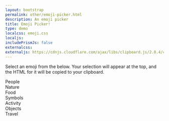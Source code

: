 ```yaml
---
layout: bootstrap
permalink: other/emoji-picker.html
description: An emoji picker
title: Emoji Picker!
type: demo
localcss: emoji.css
localjs:
includePrismJs: false
externalcss: 
externaljs: https://cdnjs.cloudflare.com/ajax/libs/clipboard.js/2.0.4/clipboard.min.js
---
```


<div class="container">
	<div class="row no-gutters mb-3">
		<div class="col-md-4">
			<div class="card h-100">
				<div class="card-body">
					<span id="selected"></span>
				</div>
			</div>			
		</div>
		<div class="col">
			<div class="card">
				<div class="card-body">
					<p>Select an emoji from the below. Your selection will appear at the top, and the HTML for it will be copied to your clipboard.</p>
				</div>
			</div>
		</div>
	</div>
</div>

<div class="container ep">
	<div class="card-columns">
		<div class="card">
			<div class="card-header">People</div>
			<div class="card-body people show-image">
				<em><span class="emoji people emoji-grinning" title="grinning"></span></em>
				<em><span class="emoji people emoji-grin" title="grin"></span></em>
				<em><span class="emoji people emoji-grimacing" title="grimacing"></span></em>
				<em><span class="emoji people emoji-joy" title="joy"></span></em>
				<em><span class="emoji people emoji-smiley" title="smiley"></span></em>
				<em><span class="emoji people emoji-smile" title="smile"></span></em>
				<em><span class="emoji people emoji-sweat_smile" title="sweat_smile"></span></em>
				<em><span class="emoji people emoji-laughing" title="laughing"></span></em>
				<em><span class="emoji people emoji-innocent" title="innocent"></span></em>
				<em><span class="emoji people emoji-wink" title="wink"></span></em>
				<em><span class="emoji people emoji-blush" title="blush"></span></em>
				<em><span class="emoji people emoji-slightly_smiling_face" title="slightly_smiling_face"></span></em>
				<em><span class="emoji people emoji-upside_down_face" title="upside_down_face"></span></em>
				<em><span class="emoji people emoji-yum" title="yum"></span></em>
				<em><span class="emoji people emoji-relieved" title="relieved"></span></em>
				<em><span class="emoji people emoji-heart_eyes" title="heart_eyes"></span></em>
				<em><span class="emoji people emoji-kissing_heart" title="kissing_heart"></span></em>
				<em><span class="emoji people emoji-kissing" title="kissing"></span></em>
				<em><span class="emoji people emoji-kissing_smiling_eyes" title="kissing_smiling_eyes"></span></em>
				<em><span class="emoji people emoji-kissing_closed_eyes" title="kissing_closed_eyes"></span></em>
				<em><span class="emoji people emoji-stuck_out_tongue_winking_eye" title="stuck_out_tongue_winking_eye"></span></em>
				<em><span class="emoji people emoji-stuck_out_tongue_closed_eyes" title="stuck_out_tongue_closed_eyes"></span></em>
				<em><span class="emoji people emoji-stuck_out_tongue" title="stuck_out_tongue"></span></em>
				<em><span class="emoji people emoji-money_mouth_face" title="money_mouth_face"></span></em>
				<em><span class="emoji people emoji-nerd_face" title="nerd_face"></span></em>
				<em><span class="emoji people emoji-sunglasses" title="sunglasses"></span></em>
				<em><span class="emoji people emoji-hugging_face" title="hugging_face"></span></em>
				<em><span class="emoji people emoji-smirk" title="smirk"></span></em>
				<em><span class="emoji people emoji-no_mouth" title="no_mouth"></span></em>
				<em><span class="emoji people emoji-neutral_face" title="neutral_face"></span></em>
				<em><span class="emoji people emoji-expressionless" title="expressionless"></span></em>
				<em><span class="emoji people emoji-unamused" title="unamused"></span></em>
				<em><span class="emoji people emoji-face_with_rolling_eyes" title="face_with_rolling_eyes"></span></em>
				<em><span class="emoji people emoji-thinking_face" title="thinking_face"></span></em>
				<em><span class="emoji people emoji-flushed" title="flushed"></span></em>
				<em><span class="emoji people emoji-disappointed" title="disappointed"></span></em>
				<em><span class="emoji people emoji-worried" title="worried"></span></em>
				<em><span class="emoji people emoji-angry" title="angry"></span></em>
				<em><span class="emoji people emoji-rage" title="rage"></span></em>
				<em><span class="emoji people emoji-pensive" title="pensive"></span></em>
				<em><span class="emoji people emoji-confused" title="confused"></span></em>
				<em><span class="emoji people emoji-slightly_frowning_face" title="slightly_frowning_face"></span></em>
				<em><span class="emoji people emoji-white_frowning_face" title="white_frowning_face"></span></em>
				<em><span class="emoji people emoji-persevere" title="persevere"></span></em>
				<em><span class="emoji people emoji-confounded" title="confounded"></span></em>
				<em><span class="emoji people emoji-tired_face" title="tired_face"></span></em>
				<em><span class="emoji people emoji-weary" title="weary"></span></em>
				<em><span class="emoji people emoji-triumph" title="triumph"></span></em>
				<em><span class="emoji people emoji-open_mouth" title="open_mouth"></span></em>
				<em><span class="emoji people emoji-scream" title="scream"></span></em>
				<em><span class="emoji people emoji-fearful" title="fearful"></span></em>
				<em><span class="emoji people emoji-cold_sweat" title="cold_sweat"></span></em>
				<em><span class="emoji people emoji-hushed" title="hushed"></span></em>
				<em><span class="emoji people emoji-frowning" title="frowning"></span></em>
				<em><span class="emoji people emoji-anguished" title="anguished"></span></em>
				<em><span class="emoji people emoji-cry" title="cry"></span></em>
				<em><span class="emoji people emoji-disappointed_relieved" title="disappointed_relieved"></span></em>
				<em><span class="emoji people emoji-sleepy" title="sleepy"></span></em>
				<em><span class="emoji people emoji-sweat" title="sweat"></span></em>
				<em><span class="emoji people emoji-sob" title="sob"></span></em>
				<em><span class="emoji people emoji-dizzy_face" title="dizzy_face"></span></em>
				<em><span class="emoji people emoji-astonished" title="astonished"></span></em>
				<em><span class="emoji people emoji-zipper_mouth_face" title="zipper_mouth_face"></span></em>
				<em><span class="emoji people emoji-mask" title="mask"></span></em>
				<em><span class="emoji people emoji-face_with_thermometer" title="face_with_thermometer"></span></em>
				<em><span class="emoji people emoji-face_with_head_bandage" title="face_with_head_bandage"></span></em>
				<em><span class="emoji people emoji-sleeping" title="sleeping"></span></em>
				<em><span class="emoji people emoji-zzz" title="zzz"></span></em>
				<em><span class="emoji people emoji-hankey" title="hankey"></span></em>
				<em><span class="emoji people emoji-smiling_imp" title="smiling_imp"></span></em>
				<em><span class="emoji people emoji-imp" title="imp"></span></em>
				<em><span class="emoji people emoji-japanese_ogre" title="japanese_ogre"></span></em>
				<em><span class="emoji people emoji-japanese_goblin" title="japanese_goblin"></span></em>
				<em><span class="emoji people emoji-skull" title="skull"></span></em>
				<em><span class="emoji people emoji-ghost" title="ghost"></span></em>
				<em><span class="emoji people emoji-alien" title="alien"></span></em>
				<em><span class="emoji people emoji-robot_face" title="robot_face"></span></em>
				<em><span class="emoji people emoji-smiley_cat" title="smiley_cat"></span></em>
				<em><span class="emoji people emoji-smile_cat" title="smile_cat"></span></em>
				<em><span class="emoji people emoji-joy_cat" title="joy_cat"></span></em>
				<em><span class="emoji people emoji-heart_eyes_cat" title="heart_eyes_cat"></span></em>
				<em><span class="emoji people emoji-smirk_cat" title="smirk_cat"></span></em>
				<em><span class="emoji people emoji-kissing_cat" title="kissing_cat"></span></em>
				<em><span class="emoji people emoji-scream_cat" title="scream_cat"></span></em>
				<em><span class="emoji people emoji-crying_cat_face" title="crying_cat_face"></span></em>
				<em><span class="emoji people emoji-pouting_cat" title="pouting_cat"></span></em>
				<em><span class="emoji people emoji-raised_hands" title="raised_hands"></span></em>
				<em><span class="emoji people emoji-clap" title="clap"></span></em>
				<em><span class="emoji people emoji-wave" title="wave"></span></em>
				<em><span class="emoji people emoji-plus1" title="plus1"></span></em>
				<em><span class="emoji people emoji--1" title="-1"></span></em>
				<em><span class="emoji people emoji-facepunch" title="facepunch"></span></em>
				<em><span class="emoji people emoji-fist" title="fist"></span></em>
				<em><span class="emoji people emoji-v" title="v"></span></em>
				<em><span class="emoji people emoji-ok_hand" title="ok_hand"></span></em>
				<em><span class="emoji people emoji-hand" title="hand"></span></em>
				<em><span class="emoji people emoji-open_hands" title="open_hands"></span></em>
				<em><span class="emoji people emoji-muscle" title="muscle"></span></em>
				<em><span class="emoji people emoji-pray" title="pray"></span></em>
				<em><span class="emoji people emoji-point_up" title="point_up"></span></em>
				<em><span class="emoji people emoji-point_up_2" title="point_up_2"></span></em>
				<em><span class="emoji people emoji-point_down" title="point_down"></span></em>
				<em><span class="emoji people emoji-point_left" title="point_left"></span></em>
				<em><span class="emoji people emoji-point_right" title="point_right"></span></em>
				<em><span class="emoji people emoji-middle_finger" title="middle_finger"></span></em>
				<em><span class="emoji people emoji-raised_hand_with_fingers_splayed" title="raised_hand_with_fingers_splayed"></span></em>
				<em><span class="emoji people emoji-the_horns" title="the_horns"></span></em>
				<em><span class="emoji people emoji-spock-hand" title="spock-hand"></span></em>
				<em><span class="emoji people emoji-writing_hand" title="writing_hand"></span></em>
				<em><span class="emoji people emoji-nail_care" title="nail_care"></span></em>
				<em><span class="emoji people emoji-lips" title="lips"></span></em>
				<em><span class="emoji people emoji-tongue" title="tongue"></span></em>
				<em><span class="emoji people emoji-ear" title="ear"></span></em>
				<em><span class="emoji people emoji-nose" title="nose"></span></em>
				<em><span class="emoji people emoji-eye" title="eye"></span></em>
				<em><span class="emoji people emoji-eyes" title="eyes"></span></em>
				<em><span class="emoji people emoji-bust_in_silhouette" title="bust_in_silhouette"></span></em>
				<em><span class="emoji people emoji-busts_in_silhouette" title="busts_in_silhouette"></span></em>
				<em><span class="emoji people emoji-speaking_head_in_silhouette" title="speaking_head_in_silhouette"></span></em>
				<em><span class="emoji people emoji-baby" title="baby"></span></em>
				<em><span class="emoji people emoji-boy" title="boy"></span></em>
				<em><span class="emoji people emoji-girl" title="girl"></span></em>
				<em><span class="emoji people emoji-man" title="man"></span></em>
				<em><span class="emoji people emoji-woman" title="woman"></span></em>
				<em><span class="emoji people emoji-person_with_blond_hair" title="person_with_blond_hair"></span></em>
				<em><span class="emoji people emoji-older_man" title="older_man"></span></em>
				<em><span class="emoji people emoji-older_woman" title="older_woman"></span></em>
				<em><span class="emoji people emoji-man_with_gua_pi_mao" title="man_with_gua_pi_mao"></span></em>
				<em><span class="emoji people emoji-man_with_turban" title="man_with_turban"></span></em>
				<em><span class="emoji people emoji-cop" title="cop"></span></em>
				<em><span class="emoji people emoji-construction_worker" title="construction_worker"></span></em>
				<em><span class="emoji people emoji-guardsman" title="guardsman"></span></em>
				<em><span class="emoji people emoji-sleuth_or_spy" title="sleuth_or_spy"></span></em>
				<em><span class="emoji people emoji-santa" title="santa"></span></em>
				<em><span class="emoji people emoji-angel" title="angel"></span></em>
				<em><span class="emoji people emoji-princess" title="princess"></span></em>
				<em><span class="emoji people emoji-bride_with_veil" title="bride_with_veil"></span></em>
				<em><span class="emoji people emoji-walking" title="walking"></span></em>
				<em><span class="emoji people emoji-runner" title="runner"></span></em>
				<em><span class="emoji people emoji-dancer" title="dancer"></span></em>
				<em><span class="emoji people emoji-dancers" title="dancers"></span></em>
				<em><span class="emoji people emoji-couple" title="couple"></span></em>
				<em><span class="emoji people emoji-two_men_holding_hands" title="two_men_holding_hands"></span></em>
				<em><span class="emoji people emoji-two_women_holding_hands" title="two_women_holding_hands"></span></em>
				<em><span class="emoji people emoji-bow" title="bow"></span></em>
				<em><span class="emoji people emoji-information_desk_person" title="information_desk_person"></span></em>
				<em><span class="emoji people emoji-no_good" title="no_good"></span></em>
				<em><span class="emoji people emoji-ok_woman" title="ok_woman"></span></em>
				<em><span class="emoji people emoji-raising_hand" title="raising_hand"></span></em>
				<em><span class="emoji people emoji-person_with_pouting_face" title="person_with_pouting_face"></span></em>
				<em><span class="emoji people emoji-person_frowning" title="person_frowning"></span></em>
				<em><span class="emoji people emoji-haircut" title="haircut"></span></em>
				<em><span class="emoji people emoji-massage" title="massage"></span></em>
				<em><span class="emoji people emoji-couple_with_heart" title="couple_with_heart"></span></em>
				<em><span class="emoji people emoji-couplekiss" title="couplekiss"></span></em>
				<em><span class="emoji people emoji-family" title="family"></span></em>
				<em><span class="emoji people emoji-womans_clothes" title="womans_clothes"></span></em>
				<em><span class="emoji people emoji-shirt" title="shirt"></span></em>
				<em><span class="emoji people emoji-jeans" title="jeans"></span></em>
				<em><span class="emoji people emoji-necktie" title="necktie"></span></em>
				<em><span class="emoji people emoji-dress" title="dress"></span></em>
				<em><span class="emoji people emoji-bikini" title="bikini"></span></em>
				<em><span class="emoji people emoji-kimono" title="kimono"></span></em>
				<em><span class="emoji people emoji-lipstick" title="lipstick"></span></em>
				<em><span class="emoji people emoji-kiss" title="kiss"></span></em>
				<em><span class="emoji people emoji-footprints" title="footprints"></span></em>
				<em><span class="emoji people emoji-high_heel" title="high_heel"></span></em>
				<em><span class="emoji people emoji-sandal" title="sandal"></span></em>
				<em><span class="emoji people emoji-boot" title="boot"></span></em>
				<em><span class="emoji people emoji-mans_shoe" title="mans_shoe"></span></em>
				<em><span class="emoji people emoji-athletic_shoe" title="athletic_shoe"></span></em>
				<em><span class="emoji people emoji-womans_hat" title="womans_hat"></span></em>
				<em><span class="emoji people emoji-tophat" title="tophat"></span></em>
				<em><span class="emoji people emoji-helmet_with_white_cross" title="helmet_with_white_cross"></span></em>
				<em><span class="emoji people emoji-mortar_board" title="mortar_board"></span></em>
				<em><span class="emoji people emoji-crown" title="crown"></span></em>
				<em><span class="emoji people emoji-school_satchel" title="school_satchel"></span></em>
				<em><span class="emoji people emoji-pouch" title="pouch"></span></em>
				<em><span class="emoji people emoji-purse" title="purse"></span></em>
				<em><span class="emoji people emoji-handbag" title="handbag"></span></em>
				<em><span class="emoji people emoji-briefcase" title="briefcase"></span></em>
				<em><span class="emoji people emoji-eyeglasses" title="eyeglasses"></span></em>
				<em><span class="emoji people emoji-dark_sunglasses" title="dark_sunglasses"></span></em>
				<em><span class="emoji people emoji-ring" title="ring"></span></em>
				<em><span class="emoji people emoji-closed_umbrella" title="closed_umbrella"></span></em>
			</div>
		</div>
		<div class="card">
			<div class="card-header">Nature</div>
			<div class="card-body nature show-image">
				<em><span class="emoji nature emoji-see_no_evil" title="see_no_evil"></span></em>
				<em><span class="emoji nature emoji-hear_no_evil" title="hear_no_evil"></span></em>
				<em><span class="emoji nature emoji-speak_no_evil" title="speak_no_evil"></span></em>
				<em><span class="emoji nature emoji-christmas_tree" title="christmas_tree"></span></em>
				<em><span class="emoji nature emoji-evergreen_tree" title="evergreen_tree"></span></em>
				<em><span class="emoji nature emoji-deciduous_tree" title="deciduous_tree"></span></em>
				<em><span class="emoji nature emoji-palm_tree" title="palm_tree"></span></em>
				<em><span class="emoji nature emoji-seedling" title="seedling"></span></em>
				<em><span class="emoji nature emoji-herb" title="herb"></span></em>
				<em><span class="emoji nature emoji-shamrock" title="shamrock"></span></em>
				<em><span class="emoji nature emoji-four_leaf_clover" title="four_leaf_clover"></span></em>
				<em><span class="emoji nature emoji-bamboo" title="bamboo"></span></em>
				<em><span class="emoji nature emoji-tanabata_tree" title="tanabata_tree"></span></em>
				<em><span class="emoji nature emoji-leaves" title="leaves"></span></em>
				<em><span class="emoji nature emoji-fallen_leaf" title="fallen_leaf"></span></em>
				<em><span class="emoji nature emoji-maple_leaf" title="maple_leaf"></span></em>
				<em><span class="emoji nature emoji-ear_of_rice" title="ear_of_rice"></span></em>
				<em><span class="emoji nature emoji-hibiscus" title="hibiscus"></span></em>
				<em><span class="emoji nature emoji-sunflower" title="sunflower"></span></em>
				<em><span class="emoji nature emoji-rose" title="rose"></span></em>
				<em><span class="emoji nature emoji-tulip" title="tulip"></span></em>
				<em><span class="emoji nature emoji-blossom" title="blossom"></span></em>
				<em><span class="emoji nature emoji-cherry_blossom" title="cherry_blossom"></span></em>
				<em><span class="emoji nature emoji-bouquet" title="bouquet"></span></em>
				<em><span class="emoji nature emoji-mushroom" title="mushroom"></span></em>
				<em><span class="emoji nature emoji-chestnut" title="chestnut"></span></em>
				<em><span class="emoji nature emoji-jack_o_lantern" title="jack_o_lantern"></span></em>
				<em><span class="emoji nature emoji-shell" title="shell"></span></em>
				<em><span class="emoji nature emoji-spider_web" title="spider_web"></span></em>
				<em><span class="emoji nature emoji-earth_americas" title="earth_americas"></span></em>
				<em><span class="emoji nature emoji-earth_africa" title="earth_africa"></span></em>
				<em><span class="emoji nature emoji-earth_asia" title="earth_asia"></span></em>
				<em><span class="emoji nature emoji-full_moon" title="full_moon"></span></em>
				<em><span class="emoji nature emoji-waning_gibbous_moon" title="waning_gibbous_moon"></span></em>
				<em><span class="emoji nature emoji-last_quarter_moon" title="last_quarter_moon"></span></em>
				<em><span class="emoji nature emoji-waning_crescent_moon" title="waning_crescent_moon"></span></em>
				<em><span class="emoji nature emoji-new_moon" title="new_moon"></span></em>
				<em><span class="emoji nature emoji-waxing_crescent_moon" title="waxing_crescent_moon"></span></em>
				<em><span class="emoji nature emoji-first_quarter_moon" title="first_quarter_moon"></span></em>
				<em><span class="emoji nature emoji-moon" title="moon"></span></em>
				<em><span class="emoji nature emoji-new_moon_with_face" title="new_moon_with_face"></span></em>
				<em><span class="emoji nature emoji-first_quarter_moon_with_face" title="first_quarter_moon_with_face"></span></em>
				<em><span class="emoji nature emoji-last_quarter_moon_with_face" title="last_quarter_moon_with_face"></span></em>
				<em><span class="emoji nature emoji-full_moon_with_face" title="full_moon_with_face"></span></em>
				<em><span class="emoji nature emoji-crescent_moon" title="crescent_moon"></span></em>
				<em><span class="emoji nature emoji-sun_with_face" title="sun_with_face"></span></em>
				<em><span class="emoji nature emoji-star" title="star"></span></em>
				<em><span class="emoji nature emoji-star2" title="star2"></span></em>
				<em><span class="emoji nature emoji-dizzy" title="dizzy"></span></em>
				<em><span class="emoji nature emoji-sparkles" title="sparkles"></span></em>
				<em><span class="emoji nature emoji-comet" title="comet"></span></em>
				<em><span class="emoji nature emoji-sunny" title="sunny"></span></em>
				<em><span class="emoji nature emoji-mostly_sunny" title="mostly_sunny"></span></em>
				<em><span class="emoji nature emoji-partly_sunny" title="partly_sunny"></span></em>
				<em><span class="emoji nature emoji-barely_sunny" title="barely_sunny"></span></em>
				<em><span class="emoji nature emoji-partly_sunny_rain" title="partly_sunny_rain"></span></em>
				<em><span class="emoji nature emoji-cloud" title="cloud"></span></em>
				<em><span class="emoji nature emoji-rain_cloud" title="rain_cloud"></span></em>
				<em><span class="emoji nature emoji-thunder_cloud_and_rain" title="thunder_cloud_and_rain"></span></em>
				<em><span class="emoji nature emoji-lightning" title="lightning"></span></em>
				<em><span class="emoji nature emoji-zap" title="zap"></span></em>
				<em><span class="emoji nature emoji-fire" title="fire"></span></em>
				<em><span class="emoji nature emoji-boom" title="boom"></span></em>
				<em><span class="emoji nature emoji-snowflake" title="snowflake"></span></em>
				<em><span class="emoji nature emoji-snow_cloud" title="snow_cloud"></span></em>
				<em><span class="emoji nature emoji-snowman" title="snowman"></span></em>
				<em><span class="emoji nature emoji-wind_blowing_face" title="wind_blowing_face"></span></em>
				<em><span class="emoji nature emoji-dash" title="dash"></span></em>
				<em><span class="emoji nature emoji-tornado" title="tornado"></span></em>
				<em><span class="emoji nature emoji-fog" title="fog"></span></em>
				<em><span class="emoji nature emoji-umbrella" title="umbrella"></span></em>
				<em><span class="emoji nature emoji-droplet" title="droplet"></span></em>
				<em><span class="emoji nature emoji-sweat_drops" title="sweat_drops"></span></em>
				<em><span class="emoji nature emoji-ocean" title="ocean"></span></em>
			</div>
		</div>
		<div class="card">
			<div class="card-header">Food</div>
			<div class="card-body food show-image">
				<em><span class="emoji food emoji-green_apple" title="green_apple"></span></em>
				<em><span class="emoji food emoji-apple" title="apple"></span></em>
				<em><span class="emoji food emoji-pear" title="pear"></span></em>
				<em><span class="emoji food emoji-tangerine" title="tangerine"></span></em>
				<em><span class="emoji food emoji-lemon" title="lemon"></span></em>
				<em><span class="emoji food emoji-banana" title="banana"></span></em>
				<em><span class="emoji food emoji-watermelon" title="watermelon"></span></em>
				<em><span class="emoji food emoji-grapes" title="grapes"></span></em>
				<em><span class="emoji food emoji-strawberry" title="strawberry"></span></em>
				<em><span class="emoji food emoji-melon" title="melon"></span></em>
				<em><span class="emoji food emoji-cherries" title="cherries"></span></em>
				<em><span class="emoji food emoji-peach" title="peach"></span></em>
				<em><span class="emoji food emoji-pineapple" title="pineapple"></span></em>
				<em><span class="emoji food emoji-tomato" title="tomato"></span></em>
				<em><span class="emoji food emoji-eggplant" title="eggplant"></span></em>
				<em><span class="emoji food emoji-hot_pepper" title="hot_pepper"></span></em>
				<em><span class="emoji food emoji-sweet_potato" title="sweet_potato"></span></em>
				<em><span class="emoji food emoji-honey_pot" title="honey_pot"></span></em>
				<em><span class="emoji food emoji-bread" title="bread"></span></em>
				<em><span class="emoji food emoji-cheese_wedge" title="cheese_wedge"></span></em>
				<em><span class="emoji food emoji-poultry_leg" title="poultry_leg"></span></em>
				<em><span class="emoji food emoji-meat_on_bone" title="meat_on_bone"></span></em>
				<em><span class="emoji food emoji-fried_shrimp" title="fried_shrimp"></span></em>
				<em><span class="emoji food emoji-egg" title="egg"></span></em>
				<em><span class="emoji food emoji-hamburger" title="hamburger"></span></em>
				<em><span class="emoji food emoji-fries" title="fries"></span></em>
				<em><span class="emoji food emoji-hotdog" title="hotdog"></span></em>
				<em><span class="emoji food emoji-pizza" title="pizza"></span></em>
				<em><span class="emoji food emoji-spaghetti" title="spaghetti"></span></em>
				<em><span class="emoji food emoji-taco" title="taco"></span></em>
				<em><span class="emoji food emoji-burrito" title="burrito"></span></em>
				<em><span class="emoji food emoji-ramen" title="ramen"></span></em>
				<em><span class="emoji food emoji-stew" title="stew"></span></em>
				<em><span class="emoji food emoji-fish_cake" title="fish_cake"></span></em>
				<em><span class="emoji food emoji-sushi" title="sushi"></span></em>
				<em><span class="emoji food emoji-bento" title="bento"></span></em>
				<em><span class="emoji food emoji-curry" title="curry"></span></em>
				<em><span class="emoji food emoji-rice_ball" title="rice_ball"></span></em>
				<em><span class="emoji food emoji-rice" title="rice"></span></em>
				<em><span class="emoji food emoji-rice_cracker" title="rice_cracker"></span></em>
				<em><span class="emoji food emoji-oden" title="oden"></span></em>
				<em><span class="emoji food emoji-dango" title="dango"></span></em>
				<em><span class="emoji food emoji-shaved_ice" title="shaved_ice"></span></em>
				<em><span class="emoji food emoji-ice_cream" title="ice_cream"></span></em>
				<em><span class="emoji food emoji-icecream" title="icecream"></span></em>
				<em><span class="emoji food emoji-cake" title="cake"></span></em>
				<em><span class="emoji food emoji-birthday" title="birthday"></span></em>
				<em><span class="emoji food emoji-custard" title="custard"></span></em>
				<em><span class="emoji food emoji-candy" title="candy"></span></em>
				<em><span class="emoji food emoji-lollipop" title="lollipop"></span></em>
				<em><span class="emoji food emoji-chocolate_bar" title="chocolate_bar"></span></em>
				<em><span class="emoji food emoji-popcorn" title="popcorn"></span></em>
				<em><span class="emoji food emoji-cookie" title="cookie"></span></em>
				<em><span class="emoji food emoji-doughnut" title="doughnut"></span></em>
				<em><span class="emoji food emoji-beer" title="beer"></span></em>
				<em><span class="emoji food emoji-beers" title="beers"></span></em>
				<em><span class="emoji food emoji-wine_glass" title="wine_glass"></span></em>
				<em><span class="emoji food emoji-cocktail" title="cocktail"></span></em>
				<em><span class="emoji food emoji-tropical_drink" title="tropical_drink"></span></em>
				<em><span class="emoji food emoji-champagne" title="champagne"></span></em>
				<em><span class="emoji food emoji-sake" title="sake"></span></em>
				<em><span class="emoji food emoji-tea" title="tea"></span></em>
				<em><span class="emoji food emoji-coffee" title="coffee"></span></em>
				<em><span class="emoji food emoji-baby_bottle" title="baby_bottle"></span></em>
				<em><span class="emoji food emoji-fork_and_knife" title="fork_and_knife"></span></em>
				<em><span class="emoji food emoji-knife_fork_plate" title="knife_fork_plate"></span></em>
			</div>
		</div>
		<div class="card">
			<div class="card-header">Symbols</div>
			<div class="card-body symbol show-image">
				<em><span class="emoji symbol emoji-heart" title="heart"></span></em>
				<em><span class="emoji symbol emoji-yellow_heart" title="yellow_heart"></span></em>
				<em><span class="emoji symbol emoji-green_heart" title="green_heart"></span></em>
				<em><span class="emoji symbol emoji-blue_heart" title="blue_heart"></span></em>
				<em><span class="emoji symbol emoji-purple_heart" title="purple_heart"></span></em>
				<em><span class="emoji symbol emoji-broken_heart" title="broken_heart"></span></em>
				<em><span class="emoji symbol emoji-heavy_heart_exclamation_mark_ornament" title="heavy_heart_exclamation_mark_ornament"></span></em>
				<em><span class="emoji symbol emoji-two_hearts" title="two_hearts"></span></em>
				<em><span class="emoji symbol emoji-revolving_hearts" title="revolving_hearts"></span></em>
				<em><span class="emoji symbol emoji-heartbeat" title="heartbeat"></span></em>
				<em><span class="emoji symbol emoji-heartpulse" title="heartpulse"></span></em>
				<em><span class="emoji symbol emoji-sparkling_heart" title="sparkling_heart"></span></em>
				<em><span class="emoji symbol emoji-cupid" title="cupid"></span></em>
				<em><span class="emoji symbol emoji-gift_heart" title="gift_heart"></span></em>
				<em><span class="emoji symbol emoji-heart_decoration" title="heart_decoration"></span></em>
				<em><span class="emoji symbol emoji-peace_symbol" title="peace_symbol"></span></em>
				<em><span class="emoji symbol emoji-latin_cross" title="latin_cross"></span></em>
				<em><span class="emoji symbol emoji-star_and_crescent" title="star_and_crescent"></span></em>
				<em><span class="emoji symbol emoji-om_symbol" title="om_symbol"></span></em>
				<em><span class="emoji symbol emoji-wheel_of_dharma" title="wheel_of_dharma"></span></em>
				<em><span class="emoji symbol emoji-star_of_david" title="star_of_david"></span></em>
				<em><span class="emoji symbol emoji-six_pointed_star" title="six_pointed_star"></span></em>
				<em><span class="emoji symbol emoji-menorah_with_nine_branches" title="menorah_with_nine_branches"></span></em>
				<em><span class="emoji symbol emoji-yin_yang" title="yin_yang"></span></em>
				<em><span class="emoji symbol emoji-orthodox_cross" title="orthodox_cross"></span></em>
				<em><span class="emoji symbol emoji-place_of_worship" title="place_of_worship"></span></em>
				<em><span class="emoji symbol emoji-ophiuchus" title="ophiuchus"></span></em>
				<em><span class="emoji symbol emoji-aries" title="aries"></span></em>
				<em><span class="emoji symbol emoji-taurus" title="taurus"></span></em>
				<em><span class="emoji symbol emoji-gemini" title="gemini"></span></em>
				<em><span class="emoji symbol emoji-cancer" title="cancer"></span></em>
				<em><span class="emoji symbol emoji-leo" title="leo"></span></em>
				<em><span class="emoji symbol emoji-virgo" title="virgo"></span></em>
				<em><span class="emoji symbol emoji-libra" title="libra"></span></em>
				<em><span class="emoji symbol emoji-scorpius" title="scorpius"></span></em>
				<em><span class="emoji symbol emoji-sagittarius" title="sagittarius"></span></em>
				<em><span class="emoji symbol emoji-capricorn" title="capricorn"></span></em>
				<em><span class="emoji symbol emoji-aquarius" title="aquarius"></span></em>
				<em><span class="emoji symbol emoji-pisces" title="pisces"></span></em>
				<em><span class="emoji symbol emoji-id" title="id"></span></em>
				<em><span class="emoji symbol emoji-atom_symbol" title="atom_symbol"></span></em>
				<em><span class="emoji symbol emoji-u7a7a" title="u7a7a"></span></em>
				<em><span class="emoji symbol emoji-u5272" title="u5272"></span></em>
				<em><span class="emoji symbol emoji-radioactive_sign" title="radioactive_sign"></span></em>
				<em><span class="emoji symbol emoji-biohazard_sign" title="biohazard_sign"></span></em>
				<em><span class="emoji symbol emoji-mobile_phone_off" title="mobile_phone_off"></span></em>
				<em><span class="emoji symbol emoji-vibration_mode" title="vibration_mode"></span></em>
				<em><span class="emoji symbol emoji-u6709" title="u6709"></span></em>
				<em><span class="emoji symbol emoji-u7121" title="u7121"></span></em>
				<em><span class="emoji symbol emoji-u7533" title="u7533"></span></em>
				<em><span class="emoji symbol emoji-u55b6" title="u55b6"></span></em>
				<em><span class="emoji symbol emoji-u6708" title="u6708"></span></em>
				<em><span class="emoji symbol emoji-eight_pointed_black_star" title="eight_pointed_black_star"></span></em>
				<em><span class="emoji symbol emoji-vs" title="vs"></span></em>
				<em><span class="emoji symbol emoji-accept" title="accept"></span></em>
				<em><span class="emoji symbol emoji-white_flower" title="white_flower"></span></em>
				<em><span class="emoji symbol emoji-ideograph_advantage" title="ideograph_advantage"></span></em>
				<em><span class="emoji symbol emoji-secret" title="secret"></span></em>
				<em><span class="emoji symbol emoji-congratulations" title="congratulations"></span></em>
				<em><span class="emoji symbol emoji-u5408" title="u5408"></span></em>
				<em><span class="emoji symbol emoji-u6e80" title="u6e80"></span></em>
				<em><span class="emoji symbol emoji-u7981" title="u7981"></span></em>
				<em><span class="emoji symbol emoji-a" title="a"></span></em>
				<em><span class="emoji symbol emoji-b" title="b"></span></em>
				<em><span class="emoji symbol emoji-ab" title="ab"></span></em>
				<em><span class="emoji symbol emoji-cl" title="cl"></span></em>
				<em><span class="emoji symbol emoji-o2" title="o2"></span></em>
				<em><span class="emoji symbol emoji-sos" title="sos"></span></em>
				<em><span class="emoji symbol emoji-no_entry" title="no_entry"></span></em>
				<em><span class="emoji symbol emoji-name_badge" title="name_badge"></span></em>
				<em><span class="emoji symbol emoji-no_entry_sign" title="no_entry_sign"></span></em>
				<em><span class="emoji symbol emoji-x" title="x"></span></em>
				<em><span class="emoji symbol emoji-o" title="o"></span></em>
				<em><span class="emoji symbol emoji-anger" title="anger"></span></em>
				<em><span class="emoji symbol emoji-hotsprings" title="hotsprings"></span></em>
				<em><span class="emoji symbol emoji-no_pedestrians" title="no_pedestrians"></span></em>
				<em><span class="emoji symbol emoji-do_not_litter" title="do_not_litter"></span></em>
				<em><span class="emoji symbol emoji-no_bicycles" title="no_bicycles"></span></em>
				<em><span class="emoji symbol emoji-non-potable_water" title="non-potable_water"></span></em>
				<em><span class="emoji symbol emoji-underage" title="underage"></span></em>
				<em><span class="emoji symbol emoji-no_mobile_phones" title="no_mobile_phones"></span></em>
				<em><span class="emoji symbol emoji-no_smoking" title="no_smoking"></span></em>
				<em><span class="emoji symbol emoji-exclamation" title="exclamation"></span></em>
				<em><span class="emoji symbol emoji-grey_exclamation" title="grey_exclamation"></span></em>
				<em><span class="emoji symbol emoji-question" title="question"></span></em>
				<em><span class="emoji symbol emoji-grey_question" title="grey_question"></span></em>
				<em><span class="emoji symbol emoji-bangbang" title="bangbang"></span></em>
				<em><span class="emoji symbol emoji-interrobang" title="interrobang"></span></em>
				<em><span class="emoji symbol emoji-100" title="100"></span></em>
				<em><span class="emoji symbol emoji-low_brightness" title="low_brightness"></span></em>
				<em><span class="emoji symbol emoji-high_brightness" title="high_brightness"></span></em>
				<em><span class="emoji symbol emoji-trident" title="trident"></span></em>
				<em><span class="emoji symbol emoji-fleur_de_lis" title="fleur_de_lis"></span></em>
				<em><span class="emoji symbol emoji-part_alternation_mark" title="part_alternation_mark"></span></em>
				<em><span class="emoji symbol emoji-warning" title="warning"></span></em>
				<em><span class="emoji symbol emoji-children_crossing" title="children_crossing"></span></em>
				<em><span class="emoji symbol emoji-beginner" title="beginner"></span></em>
				<em><span class="emoji symbol emoji-recycle" title="recycle"></span></em>
				<em><span class="emoji symbol emoji-u6307" title="u6307"></span></em>
				<em><span class="emoji symbol emoji-chart" title="chart"></span></em>
				<em><span class="emoji symbol emoji-sparkle" title="sparkle"></span></em>
				<em><span class="emoji symbol emoji-eight_spoked_asterisk" title="eight_spoked_asterisk"></span></em>
				<em><span class="emoji symbol emoji-negative_squared_cross_mark" title="negative_squared_cross_mark"></span></em>
				<em><span class="emoji symbol emoji-white_check_mark" title="white_check_mark"></span></em>
				<em><span class="emoji symbol emoji-diamond_shape_with_a_dot_inside" title="diamond_shape_with_a_dot_inside"></span></em>
				<em><span class="emoji symbol emoji-cyclone" title="cyclone"></span></em>
				<em><span class="emoji symbol emoji-loop" title="loop"></span></em>
				<em><span class="emoji symbol emoji-globe_with_meridians" title="globe_with_meridians"></span></em>
				<em><span class="emoji symbol emoji-m" title="m"></span></em>
				<em><span class="emoji symbol emoji-atm" title="atm"></span></em>
				<em><span class="emoji symbol emoji-sa" title="sa"></span></em>
				<em><span class="emoji symbol emoji-passport_control" title="passport_control"></span></em>
				<em><span class="emoji symbol emoji-customs" title="customs"></span></em>
				<em><span class="emoji symbol emoji-baggage_claim" title="baggage_claim"></span></em>
				<em><span class="emoji symbol emoji-left_luggage" title="left_luggage"></span></em>
				<em><span class="emoji symbol emoji-wheelchair" title="wheelchair"></span></em>
				<em><span class="emoji symbol emoji-wc" title="wc"></span></em>
				<em><span class="emoji symbol emoji-parking" title="parking"></span></em>
				<em><span class="emoji symbol emoji-potable_water" title="potable_water"></span></em>
				<em><span class="emoji symbol emoji-mens" title="mens"></span></em>
				<em><span class="emoji symbol emoji-womens" title="womens"></span></em>
				<em><span class="emoji symbol emoji-baby_symbol" title="baby_symbol"></span></em>
				<em><span class="emoji symbol emoji-restroom" title="restroom"></span></em>
				<em><span class="emoji symbol emoji-put_litter_in_its_place" title="put_litter_in_its_place"></span></em>
				<em><span class="emoji symbol emoji-cinema" title="cinema"></span></em>
				<em><span class="emoji symbol emoji-signal_strength" title="signal_strength"></span></em>
				<em><span class="emoji symbol emoji-koko" title="koko"></span></em>
				<em><span class="emoji symbol emoji-ng" title="ng"></span></em>
				<em><span class="emoji symbol emoji-ok" title="ok"></span></em>
				<em><span class="emoji symbol emoji-up" title="up"></span></em>
				<em><span class="emoji symbol emoji-cool" title="cool"></span></em>
				<em><span class="emoji symbol emoji-new" title="new"></span></em>
				<em><span class="emoji symbol emoji-free" title="free"></span></em>
				<em><span class="emoji symbol emoji-zero" title="zero"></span></em>
				<em><span class="emoji symbol emoji-one" title="one"></span></em>
				<em><span class="emoji symbol emoji-two" title="two"></span></em>
				<em><span class="emoji symbol emoji-three" title="three"></span></em>
				<em><span class="emoji symbol emoji-four" title="four"></span></em>
				<em><span class="emoji symbol emoji-five" title="five"></span></em>
				<em><span class="emoji symbol emoji-six" title="six"></span></em>
				<em><span class="emoji symbol emoji-seven" title="seven"></span></em>
				<em><span class="emoji symbol emoji-eight" title="eight"></span></em>
				<em><span class="emoji symbol emoji-nine" title="nine"></span></em>
				<em><span class="emoji symbol emoji-keycap_ten" title="keycap_ten"></span></em>
				<em><span class="emoji symbol emoji-1234" title="1234"></span></em>
				<em><span class="emoji symbol emoji-arrow_forward" title="arrow_forward"></span></em>
				<em><span class="emoji symbol emoji-rewind" title="rewind"></span></em>
				<em><span class="emoji symbol emoji-twisted_rightwards_arrows" title="twisted_rightwards_arrows"></span></em>
				<em><span class="emoji symbol emoji-repeat" title="repeat"></span></em>
				<em><span class="emoji symbol emoji-repeat_one" title="repeat_one"></span></em>
				<em><span class="emoji symbol emoji-arrow_backward" title="arrow_backward"></span></em>
				<em><span class="emoji symbol emoji-arrow_up_small" title="arrow_up_small"></span></em>
				<em><span class="emoji symbol emoji-arrow_down_small" title="arrow_down_small"></span></em>
				<em><span class="emoji symbol emoji-arrow_double_up" title="arrow_double_up"></span></em>
				<em><span class="emoji symbol emoji-arrow_double_down" title="arrow_double_down"></span></em>
				<em><span class="emoji symbol emoji-arrow_right" title="arrow_right"></span></em>
				<em><span class="emoji symbol emoji-arrow_left" title="arrow_left"></span></em>
				<em><span class="emoji symbol emoji-arrow_up" title="arrow_up"></span></em>
				<em><span class="emoji symbol emoji-arrow_down" title="arrow_down"></span></em>
				<em><span class="emoji symbol emoji-arrow_upper_right" title="arrow_upper_right"></span></em>
				<em><span class="emoji symbol emoji-arrow_lower_right" title="arrow_lower_right"></span></em>
				<em><span class="emoji symbol emoji-arrow_lower_left" title="arrow_lower_left"></span></em>
				<em><span class="emoji symbol emoji-arrow_upper_left" title="arrow_upper_left"></span></em>
				<em><span class="emoji symbol emoji-arrow_up_down" title="arrow_up_down"></span></em>
				<em><span class="emoji symbol emoji-left_right_arrow" title="left_right_arrow"></span></em>
				<em><span class="emoji symbol emoji-arrows_counterclockwise" title="arrows_counterclockwise"></span></em>
				<em><span class="emoji symbol emoji-arrow_right_hook" title="arrow_right_hook"></span></em>
				<em><span class="emoji symbol emoji-leftwards_arrow_with_hook" title="leftwards_arrow_with_hook"></span></em>
				<em><span class="emoji symbol emoji-arrow_heading_up" title="arrow_heading_up"></span></em>
				<em><span class="emoji symbol emoji-arrow_heading_down" title="arrow_heading_down"></span></em>
				<em><span class="emoji symbol emoji-arrows_clockwise" title="arrows_clockwise"></span></em>
				<em><span class="emoji symbol emoji-hash" title="hash"></span></em>
				<em><span class="emoji symbol emoji-information_source" title="information_source"></span></em>
				<em><span class="emoji symbol emoji-abc" title="abc"></span></em>
				<em><span class="emoji symbol emoji-abcd" title="abcd"></span></em>
				<em><span class="emoji symbol emoji-capital_abcd" title="capital_abcd"></span></em>
				<em><span class="emoji symbol emoji-symbols" title="symbols"></span></em>
				<em><span class="emoji symbol emoji-musical_note" title="musical_note"></span></em>
				<em><span class="emoji symbol emoji-notes" title="notes"></span></em>
				<em><span class="emoji symbol emoji-wavy_dash" title="wavy_dash"></span></em>
				<em><span class="emoji symbol emoji-curly_loop" title="curly_loop"></span></em>
				<em><span class="emoji symbol emoji-heavy_check_mark" title="heavy_check_mark"></span></em>
				<em><span class="emoji symbol emoji-heavy_plus_sign" title="heavy_plus_sign"></span></em>
				<em><span class="emoji symbol emoji-heavy_minus_sign" title="heavy_minus_sign"></span></em>
				<em><span class="emoji symbol emoji-heavy_multiplication_x" title="heavy_multiplication_x"></span></em>
				<em><span class="emoji symbol emoji-heavy_division_sign" title="heavy_division_sign"></span></em>
				<em><span class="emoji symbol emoji-heavy_dollar_sign" title="heavy_dollar_sign"></span></em>
				<em><span class="emoji symbol emoji-copyright" title="copyright"></span></em>
				<em><span class="emoji symbol emoji-registered" title="registered"></span></em>
				<em><span class="emoji symbol emoji-tm" title="tm"></span></em>
				<em><span class="emoji symbol emoji-end" title="end"></span></em>
				<em><span class="emoji symbol emoji-back" title="back"></span></em>
				<em><span class="emoji symbol emoji-on" title="on"></span></em>
				<em><span class="emoji symbol emoji-top" title="top"></span></em>
				<em><span class="emoji symbol emoji-soon" title="soon"></span></em>
				<em><span class="emoji symbol emoji-ballot_box_with_check" title="ballot_box_with_check"></span></em>
				<em><span class="emoji symbol emoji-radio_button" title="radio_button"></span></em>
				<em><span class="emoji symbol emoji-white_circle" title="white_circle"></span></em>
				<em><span class="emoji symbol emoji-black_circle" title="black_circle"></span></em>
				<em><span class="emoji symbol emoji-red_circle" title="red_circle"></span></em>
				<em><span class="emoji symbol emoji-large_blue_circle" title="large_blue_circle"></span></em>
				<em><span class="emoji symbol emoji-small_orange_diamond" title="small_orange_diamond"></span></em>
				<em><span class="emoji symbol emoji-small_blue_diamond" title="small_blue_diamond"></span></em>
				<em><span class="emoji symbol emoji-large_orange_diamond" title="large_orange_diamond"></span></em>
				<em><span class="emoji symbol emoji-large_blue_diamond" title="large_blue_diamond"></span></em>
				<em><span class="emoji symbol emoji-small_red_triangle" title="small_red_triangle"></span></em>
				<em><span class="emoji symbol emoji-black_small_square" title="black_small_square"></span></em>
				<em><span class="emoji symbol emoji-white_small_square" title="white_small_square"></span></em>
				<em><span class="emoji symbol emoji-black_large_square" title="black_large_square"></span></em>
				<em><span class="emoji symbol emoji-white_large_square" title="white_large_square"></span></em>
				<em><span class="emoji symbol emoji-small_red_triangle_down" title="small_red_triangle_down"></span></em>
				<em><span class="emoji symbol emoji-black_medium_square" title="black_medium_square"></span></em>
				<em><span class="emoji symbol emoji-white_medium_square" title="white_medium_square"></span></em>
				<em><span class="emoji symbol emoji-black_medium_small_square" title="black_medium_small_square"></span></em>
				<em><span class="emoji symbol emoji-white_medium_small_square" title="white_medium_small_square"></span></em>
				<em><span class="emoji symbol emoji-black_square_button" title="black_square_button"></span></em>
				<em><span class="emoji symbol emoji-white_square_button" title="white_square_button"></span></em>
				<em><span class="emoji symbol emoji-speaker" title="speaker"></span></em>
				<em><span class="emoji symbol emoji-sound" title="sound"></span></em>
				<em><span class="emoji symbol emoji-loud_sound" title="loud_sound"></span></em>
				<em><span class="emoji symbol emoji-mute" title="mute"></span></em>
				<em><span class="emoji symbol emoji-mega" title="mega"></span></em>
				<em><span class="emoji symbol emoji-loudspeaker" title="loudspeaker"></span></em>
				<em><span class="emoji symbol emoji-bell" title="bell"></span></em>
				<em><span class="emoji symbol emoji-no_bell" title="no_bell"></span></em>
				<em><span class="emoji symbol emoji-black_joker" title="black_joker"></span></em>
				<em><span class="emoji symbol emoji-mahjong" title="mahjong"></span></em>
				<em><span class="emoji symbol emoji-spades" title="spades"></span></em>
				<em><span class="emoji symbol emoji-clubs" title="clubs"></span></em>
				<em><span class="emoji symbol emoji-hearts" title="hearts"></span></em>
				<em><span class="emoji symbol emoji-diamonds" title="diamonds"></span></em>
				<em><span class="emoji symbol emoji-flower_playing_cards" title="flower_playing_cards"></span></em>
				<em><span class="emoji symbol emoji-thought_balloon" title="thought_balloon"></span></em>
				<em><span class="emoji symbol emoji-speech_balloon" title="speech_balloon"></span></em>
				<em><span class="emoji symbol emoji-clock1" title="clock1"></span></em>
				<em><span class="emoji symbol emoji-clock2" title="clock2"></span></em>
				<em><span class="emoji symbol emoji-clock3" title="clock3"></span></em>
				<em><span class="emoji symbol emoji-clock4" title="clock4"></span></em>
				<em><span class="emoji symbol emoji-clock5" title="clock5"></span></em>
				<em><span class="emoji symbol emoji-clock6" title="clock6"></span></em>
				<em><span class="emoji symbol emoji-clock7" title="clock7"></span></em>
				<em><span class="emoji symbol emoji-clock8" title="clock8"></span></em>
				<em><span class="emoji symbol emoji-clock9" title="clock9"></span></em>
				<em><span class="emoji symbol emoji-clock10" title="clock10"></span></em>
				<em><span class="emoji symbol emoji-clock11" title="clock11"></span></em>
				<em><span class="emoji symbol emoji-clock12" title="clock12"></span></em>
				<em><span class="emoji symbol emoji-clock130" title="clock130"></span></em>
				<em><span class="emoji symbol emoji-clock230" title="clock230"></span></em>
				<em><span class="emoji symbol emoji-clock330" title="clock330"></span></em>
				<em><span class="emoji symbol emoji-clock430" title="clock430"></span></em>
				<em><span class="emoji symbol emoji-clock530" title="clock530"></span></em>
				<em><span class="emoji symbol emoji-clock630" title="clock630"></span></em>
				<em><span class="emoji symbol emoji-clock730" title="clock730"></span></em>
				<em><span class="emoji symbol emoji-clock830" title="clock830"></span></em>
				<em><span class="emoji symbol emoji-clock930" title="clock930"></span></em>
				<em><span class="emoji symbol emoji-clock1030" title="clock1030"></span></em>
				<em><span class="emoji symbol emoji-clock1130" title="clock1130"></span></em>
				<em><span class="emoji symbol emoji-clock1230" title="clock1230"></span></em>
			</div>
		</div>
		<div class="card">
			<div class="card-header">Activity</div>
			<div class="card-body activity show-image">
				<em><span class="emoji activity emoji-soccer" title="soccer"></span></em>
				<em><span class="emoji activity emoji-basketball" title="basketball"></span></em>
				<em><span class="emoji activity emoji-football" title="football"></span></em>
				<em><span class="emoji activity emoji-baseball" title="baseball"></span></em>
				<em><span class="emoji activity emoji-tennis" title="tennis"></span></em>
				<em><span class="emoji activity emoji-volleyball" title="volleyball"></span></em>
				<em><span class="emoji activity emoji-rugby_football" title="rugby_football"></span></em>
				<em><span class="emoji activity emoji-8ball" title="8ball"></span></em>
				<em><span class="emoji activity emoji-golf" title="golf"></span></em>
				<em><span class="emoji activity emoji-golfer" title="golfer"></span></em>
				<em><span class="emoji activity emoji-table_tennis_paddle_and_ball" title="table_tennis_paddle_and_ball"></span></em>
				<em><span class="emoji activity emoji-badminton_racquet_and_shuttlecock" title="badminton_racquet_and_shuttlecock"></span></em>
				<em><span class="emoji activity emoji-ice_hockey_stick_and_puck" title="ice_hockey_stick_and_puck"></span></em>
				<em><span class="emoji activity emoji-field_hockey_stick_and_ball" title="field_hockey_stick_and_ball"></span></em>
				<em><span class="emoji activity emoji-cricket_bat_and_ball" title="cricket_bat_and_ball"></span></em>
				<em><span class="emoji activity emoji-ski" title="ski"></span></em>
				<em><span class="emoji activity emoji-skier" title="skier"></span></em>
				<em><span class="emoji activity emoji-snowboarder" title="snowboarder"></span></em>
				<em><span class="emoji activity emoji-ice_skate" title="ice_skate"></span></em>
				<em><span class="emoji activity emoji-bow_and_arrow" title="bow_and_arrow"></span></em>
				<em><span class="emoji activity emoji-fishing_pole_and_fish" title="fishing_pole_and_fish"></span></em>
				<em><span class="emoji activity emoji-rowboat" title="rowboat"></span></em>
				<em><span class="emoji activity emoji-swimmer" title="swimmer"></span></em>
				<em><span class="emoji activity emoji-surfer" title="surfer"></span></em>
				<em><span class="emoji activity emoji-bath" title="bath"></span></em>
				<em><span class="emoji activity emoji-person_with_ball" title="person_with_ball"></span></em>
				<em><span class="emoji activity emoji-weight_lifter" title="weight_lifter"></span></em>
				<em><span class="emoji activity emoji-bicyclist" title="bicyclist"></span></em>
				<em><span class="emoji activity emoji-mountain_bicyclist" title="mountain_bicyclist"></span></em>
				<em><span class="emoji activity emoji-horse_racing" title="horse_racing"></span></em>
				<em><span class="emoji activity emoji-man_in_business_suit_levitating" title="man_in_business_suit_levitating"></span></em>
				<em><span class="emoji activity emoji-trophy" title="trophy"></span></em>
				<em><span class="emoji activity emoji-running_shirt_with_sash" title="running_shirt_with_sash"></span></em>
				<em><span class="emoji activity emoji-sports_medal" title="sports_medal"></span></em>
				<em><span class="emoji activity emoji-medal" title="medal"></span></em>
				<em><span class="emoji activity emoji-reminder_ribbon" title="reminder_ribbon"></span></em>
				<em><span class="emoji activity emoji-rosette" title="rosette"></span></em>
				<em><span class="emoji activity emoji-ticket" title="ticket"></span></em>
				<em><span class="emoji activity emoji-admission_tickets" title="admission_tickets"></span></em>
				<em><span class="emoji activity emoji-performing_arts" title="performing_arts"></span></em>
				<em><span class="emoji activity emoji-art" title="art"></span></em>
				<em><span class="emoji activity emoji-circus_tent" title="circus_tent"></span></em>
				<em><span class="emoji activity emoji-microphone" title="microphone"></span></em>
				<em><span class="emoji activity emoji-headphones" title="headphones"></span></em>
				<em><span class="emoji activity emoji-musical_score" title="musical_score"></span></em>
				<em><span class="emoji activity emoji-musical_keyboard" title="musical_keyboard"></span></em>
				<em><span class="emoji activity emoji-saxophone" title="saxophone"></span></em>
				<em><span class="emoji activity emoji-trumpet" title="trumpet"></span></em>
				<em><span class="emoji activity emoji-guitar" title="guitar"></span></em>
				<em><span class="emoji activity emoji-violin" title="violin"></span></em>
				<em><span class="emoji activity emoji-clapper" title="clapper"></span></em>
				<em><span class="emoji activity emoji-video_game" title="video_game"></span></em>
				<em><span class="emoji activity emoji-space_invader" title="space_invader"></span></em>
				<em><span class="emoji activity emoji-dart" title="dart"></span></em>
				<em><span class="emoji activity emoji-game_die" title="game_die"></span></em>
				<em><span class="emoji activity emoji-slot_machine" title="slot_machine"></span></em>
				<em><span class="emoji activity emoji-bowling" title="bowling"></span></em>				
			</div>
		</div>			
		<div class="card">
			<div class="card-header">Objects</div>
			<div class="card-body object show-image">
				<em><span class="emoji object emoji-watch" title="watch"></span></em>
				<em><span class="emoji object emoji-iphone" title="iphone"></span></em>
				<em><span class="emoji object emoji-calling" title="calling"></span></em>
				<em><span class="emoji object emoji-computer" title="computer"></span></em>
				<em><span class="emoji object emoji-keyboard" title="keyboard"></span></em>
				<em><span class="emoji object emoji-desktop_computer" title="desktop_computer"></span></em>
				<em><span class="emoji object emoji-printer" title="printer"></span></em>
				<em><span class="emoji object emoji-three_button_mouse" title="three_button_mouse"></span></em>
				<em><span class="emoji object emoji-trackball" title="trackball"></span></em>
				<em><span class="emoji object emoji-joystick" title="joystick"></span></em>
				<em><span class="emoji object emoji-compression" title="compression"></span></em>
				<em><span class="emoji object emoji-minidisc" title="minidisc"></span></em>
				<em><span class="emoji object emoji-floppy_disk" title="floppy_disk"></span></em>
				<em><span class="emoji object emoji-cd" title="cd"></span></em>
				<em><span class="emoji object emoji-dvd" title="dvd"></span></em>
				<em><span class="emoji object emoji-vhs" title="vhs"></span></em>
				<em><span class="emoji object emoji-camera" title="camera"></span></em>
				<em><span class="emoji object emoji-camera_with_flash" title="camera_with_flash"></span></em>
				<em><span class="emoji object emoji-video_camera" title="video_camera"></span></em>
				<em><span class="emoji object emoji-movie_camera" title="movie_camera"></span></em>
				<em><span class="emoji object emoji-film_projector" title="film_projector"></span></em>
				<em><span class="emoji object emoji-film_frames" title="film_frames"></span></em>
				<em><span class="emoji object emoji-telephone_receiver" title="telephone_receiver"></span></em>
				<em><span class="emoji object emoji-phone" title="phone"></span></em>
				<em><span class="emoji object emoji-pager" title="pager"></span></em>
				<em><span class="emoji object emoji-fax" title="fax"></span></em>
				<em><span class="emoji object emoji-tv" title="tv"></span></em>
				<em><span class="emoji object emoji-radio" title="radio"></span></em>
				<em><span class="emoji object emoji-studio_microphone" title="studio_microphone"></span></em>
				<em><span class="emoji object emoji-level_slider" title="level_slider"></span></em>
				<em><span class="emoji object emoji-control_knobs" title="control_knobs"></span></em>
				<em><span class="emoji object emoji-stopwatch" title="stopwatch"></span></em>
				<em><span class="emoji object emoji-timer_clock" title="timer_clock"></span></em>
				<em><span class="emoji object emoji-alarm_clock" title="alarm_clock"></span></em>
				<em><span class="emoji object emoji-mantelpiece_clock" title="mantelpiece_clock"></span></em>
				<em><span class="emoji object emoji-hourglass_flowing_sand" title="hourglass_flowing_sand"></span></em>
				<em><span class="emoji object emoji-hourglass" title="hourglass"></span></em>
				<em><span class="emoji object emoji-satellite" title="satellite"></span></em>
				<em><span class="emoji object emoji-battery" title="battery"></span></em>
				<em><span class="emoji object emoji-electric_plug" title="electric_plug"></span></em>
				<em><span class="emoji object emoji-bulb" title="bulb"></span></em>
				<em><span class="emoji object emoji-flashlight" title="flashlight"></span></em>
				<em><span class="emoji object emoji-candle" title="candle"></span></em>
				<em><span class="emoji object emoji-wastebasket" title="wastebasket"></span></em>
				<em><span class="emoji object emoji-oil_drum" title="oil_drum"></span></em>
				<em><span class="emoji object emoji-money_with_wings" title="money_with_wings"></span></em>
				<em><span class="emoji object emoji-dollar" title="dollar"></span></em>
				<em><span class="emoji object emoji-yen" title="yen"></span></em>
				<em><span class="emoji object emoji-euro" title="euro"></span></em>
				<em><span class="emoji object emoji-pound" title="pound"></span></em>
				<em><span class="emoji object emoji-moneybag" title="moneybag"></span></em>
				<em><span class="emoji object emoji-credit_card" title="credit_card"></span></em>
				<em><span class="emoji object emoji-gem" title="gem"></span></em>
				<em><span class="emoji object emoji-scales" title="scales"></span></em>
				<em><span class="emoji object emoji-wrench" title="wrench"></span></em>
				<em><span class="emoji object emoji-hammer" title="hammer"></span></em>
				<em><span class="emoji object emoji-hammer_and_pick" title="hammer_and_pick"></span></em>
				<em><span class="emoji object emoji-hammer_and_wrench" title="hammer_and_wrench"></span></em>
				<em><span class="emoji object emoji-pick" title="pick"></span></em>
				<em><span class="emoji object emoji-nut_and_bolt" title="nut_and_bolt"></span></em>
				<em><span class="emoji object emoji-gear" title="gear"></span></em>
				<em><span class="emoji object emoji-chains" title="chains"></span></em>
				<em><span class="emoji object emoji-gun" title="gun"></span></em>
				<em><span class="emoji object emoji-bomb" title="bomb"></span></em>
				<em><span class="emoji object emoji-hocho" title="hocho"></span></em>
				<em><span class="emoji object emoji-dagger_knife" title="dagger_knife"></span></em>
				<em><span class="emoji object emoji-crossed_swords" title="crossed_swords"></span></em>
				<em><span class="emoji object emoji-shield" title="shield"></span></em>
				<em><span class="emoji object emoji-smoking" title="smoking"></span></em>
				<em><span class="emoji object emoji-skull_and_crossbones" title="skull_and_crossbones"></span></em>
				<em><span class="emoji object emoji-coffin" title="coffin"></span></em>
				<em><span class="emoji object emoji-funeral_urn" title="funeral_urn"></span></em>
				<em><span class="emoji object emoji-amphora" title="amphora"></span></em>
				<em><span class="emoji object emoji-crystal_ball" title="crystal_ball"></span></em>
				<em><span class="emoji object emoji-prayer_beads" title="prayer_beads"></span></em>
				<em><span class="emoji object emoji-barber" title="barber"></span></em>
				<em><span class="emoji object emoji-alembic" title="alembic"></span></em>
				<em><span class="emoji object emoji-telescope" title="telescope"></span></em>
				<em><span class="emoji object emoji-microscope" title="microscope"></span></em>
				<em><span class="emoji object emoji-hole" title="hole"></span></em>
				<em><span class="emoji object emoji-pill" title="pill"></span></em>
				<em><span class="emoji object emoji-syringe" title="syringe"></span></em>
				<em><span class="emoji object emoji-thermometer" title="thermometer"></span></em>
				<em><span class="emoji object emoji-label" title="label"></span></em>
				<em><span class="emoji object emoji-bookmark" title="bookmark"></span></em>
				<em><span class="emoji object emoji-toilet" title="toilet"></span></em>
				<em><span class="emoji object emoji-shower" title="shower"></span></em>
				<em><span class="emoji object emoji-bathtub" title="bathtub"></span></em>
				<em><span class="emoji object emoji-key" title="key"></span></em>
				<em><span class="emoji object emoji-old_key" title="old_key"></span></em>
				<em><span class="emoji object emoji-couch_and_lamp" title="couch_and_lamp"></span></em>
				<em><span class="emoji object emoji-sleeping_accommodation" title="sleeping_accommodation"></span></em>
				<em><span class="emoji object emoji-bed" title="bed"></span></em>
				<em><span class="emoji object emoji-door" title="door"></span></em>
				<em><span class="emoji object emoji-bellhop_bell" title="bellhop_bell"></span></em>
				<em><span class="emoji object emoji-frame_with_picture" title="frame_with_picture"></span></em>
				<em><span class="emoji object emoji-world_map" title="world_map"></span></em>
				<em><span class="emoji object emoji-umbrella_on_ground" title="umbrella_on_ground"></span></em>
				<em><span class="emoji object emoji-moyai" title="moyai"></span></em>
				<em><span class="emoji object emoji-shopping_bags" title="shopping_bags"></span></em>
				<em><span class="emoji object emoji-balloon" title="balloon"></span></em>
				<em><span class="emoji object emoji-flags" title="flags"></span></em>
				<em><span class="emoji object emoji-ribbon" title="ribbon"></span></em>
				<em><span class="emoji object emoji-gift" title="gift"></span></em>
				<em><span class="emoji object emoji-confetti_ball" title="confetti_ball"></span></em>
				<em><span class="emoji object emoji-tada" title="tada"></span></em>
				<em><span class="emoji object emoji-dolls" title="dolls"></span></em>
				<em><span class="emoji object emoji-wind_chime" title="wind_chime"></span></em>
				<em><span class="emoji object emoji-crossed_flags" title="crossed_flags"></span></em>
				<em><span class="emoji object emoji-izakaya_lantern" title="izakaya_lantern"></span></em>
				<em><span class="emoji object emoji-email" title="email"></span></em>
				<em><span class="emoji object emoji-envelope_with_arrow" title="envelope_with_arrow"></span></em>
				<em><span class="emoji object emoji-incoming_envelope" title="incoming_envelope"></span></em>
				<em><span class="emoji object emoji-e-mail" title="e-mail"></span></em>
				<em><span class="emoji object emoji-love_letter" title="love_letter"></span></em>
				<em><span class="emoji object emoji-postbox" title="postbox"></span></em>
				<em><span class="emoji object emoji-mailbox_closed" title="mailbox_closed"></span></em>
				<em><span class="emoji object emoji-mailbox" title="mailbox"></span></em>
				<em><span class="emoji object emoji-mailbox_with_mail" title="mailbox_with_mail"></span></em>
				<em><span class="emoji object emoji-mailbox_with_no_mail" title="mailbox_with_no_mail"></span></em>
				<em><span class="emoji object emoji-package" title="package"></span></em>
				<em><span class="emoji object emoji-postal_horn" title="postal_horn"></span></em>
				<em><span class="emoji object emoji-inbox_tray" title="inbox_tray"></span></em>
				<em><span class="emoji object emoji-outbox_tray" title="outbox_tray"></span></em>
				<em><span class="emoji object emoji-scroll" title="scroll"></span></em>
				<em><span class="emoji object emoji-page_with_curl" title="page_with_curl"></span></em>
				<em><span class="emoji object emoji-bookmark_tabs" title="bookmark_tabs"></span></em>
				<em><span class="emoji object emoji-bar_chart" title="bar_chart"></span></em>
				<em><span class="emoji object emoji-chart_with_upwards_trend" title="chart_with_upwards_trend"></span></em>
				<em><span class="emoji object emoji-chart_with_downwards_trend" title="chart_with_downwards_trend"></span></em>
				<em><span class="emoji object emoji-page_facing_up" title="page_facing_up"></span></em>
				<em><span class="emoji object emoji-date" title="date"></span></em>
				<em><span class="emoji object emoji-calendar" title="calendar"></span></em>
				<em><span class="emoji object emoji-spiral_calendar_pad" title="spiral_calendar_pad"></span></em>
				<em><span class="emoji object emoji-card_index" title="card_index"></span></em>
				<em><span class="emoji object emoji-card_file_box" title="card_file_box"></span></em>
				<em><span class="emoji object emoji-file_cabinet" title="file_cabinet"></span></em>
				<em><span class="emoji object emoji-clipboard" title="clipboard"></span></em>
				<em><span class="emoji object emoji-spiral_note_pad" title="spiral_note_pad"></span></em>
				<em><span class="emoji object emoji-file_folder" title="file_folder"></span></em>
				<em><span class="emoji object emoji-open_file_folder" title="open_file_folder"></span></em>
				<em><span class="emoji object emoji-card_index_dividers" title="card_index_dividers"></span></em>
				<em><span class="emoji object emoji-rolled_up_newspaper" title="rolled_up_newspaper"></span></em>
				<em><span class="emoji object emoji-newspaper" title="newspaper"></span></em>
				<em><span class="emoji object emoji-notebook" title="notebook"></span></em>
				<em><span class="emoji object emoji-closed_book" title="closed_book"></span></em>
				<em><span class="emoji object emoji-green_book" title="green_book"></span></em>
				<em><span class="emoji object emoji-blue_book" title="blue_book"></span></em>
				<em><span class="emoji object emoji-orange_book" title="orange_book"></span></em>
				<em><span class="emoji object emoji-notebook_with_decorative_cover" title="notebook_with_decorative_cover"></span></em>
				<em><span class="emoji object emoji-ledger" title="ledger"></span></em>
				<em><span class="emoji object emoji-books" title="books"></span></em>
				<em><span class="emoji object emoji-book" title="book"></span></em>
				<em><span class="emoji object emoji-link" title="link"></span></em>
				<em><span class="emoji object emoji-paperclip" title="paperclip"></span></em>
				<em><span class="emoji object emoji-linked_paperclips" title="linked_paperclips"></span></em>
				<em><span class="emoji object emoji-scissors" title="scissors"></span></em>
				<em><span class="emoji object emoji-triangular_ruler" title="triangular_ruler"></span></em>
				<em><span class="emoji object emoji-straight_ruler" title="straight_ruler"></span></em>
				<em><span class="emoji object emoji-pushpin" title="pushpin"></span></em>
				<em><span class="emoji object emoji-round_pushpin" title="round_pushpin"></span></em>
				<em><span class="emoji object emoji-triangular_flag_on_post" title="triangular_flag_on_post"></span></em>
				<em><span class="emoji object emoji-waving_white_flag" title="waving_white_flag"></span></em>
				<em><span class="emoji object emoji-waving_black_flag" title="waving_black_flag"></span></em>
				<em><span class="emoji object emoji-closed_lock_with_key" title="closed_lock_with_key"></span></em>
				<em><span class="emoji object emoji-lock" title="lock"></span></em>
				<em><span class="emoji object emoji-unlock" title="unlock"></span></em>
				<em><span class="emoji object emoji-lock_with_ink_pen" title="lock_with_ink_pen"></span></em>
				<em><span class="emoji object emoji-lower_left_ballpoint_pen" title="lower_left_ballpoint_pen"></span></em>
				<em><span class="emoji object emoji-lower_left_fountain_pen" title="lower_left_fountain_pen"></span></em>
				<em><span class="emoji object emoji-memo" title="memo"></span></em>
				<em><span class="emoji object emoji-pencil2" title="pencil2"></span></em>
				<em><span class="emoji object emoji-lower_left_crayon" title="lower_left_crayon"></span></em>
				<em><span class="emoji object emoji-lower_left_paintbrush" title="lower_left_paintbrush"></span></em>
				<em><span class="emoji object emoji-mag" title="mag"></span></em>
				<em><span class="emoji object emoji-mag_right" title="mag_right"></span></em>
				<em><span class="emoji object emoji-double_vertical_bar" title="double_vertical_bar"></span></em>
				<em><span class="emoji object emoji-black_right_pointing_triangle_with_double_vertical_bar" title="black_right_pointing_triangle_with_double_vertical_bar"></span></em>
				<em><span class="emoji object emoji-black_square_for_stop" title="black_square_for_stop"></span></em>
				<em><span class="emoji object emoji-black_circle_for_record" title="black_circle_for_record"></span></em>
				<em><span class="emoji object emoji-black_right_pointing_double_triangle_with_vertical_bar" title="black_right_pointing_double_triangle_with_vertical_bar"></span></em>
				<em><span class="emoji object emoji-black_left_pointing_double_triangle_with_vertical_bar" title="black_left_pointing_double_triangle_with_vertical_bar"></span></em>
				<em><span class="emoji object emoji-fast_forward" title="fast_forward"></span></em>
				<em><span class="emoji object emoji-right_anger_bubble" title="right_anger_bubble"></span></em>
				<em><span class="emoji object emoji-left_speech_bubble" title="left_speech_bubble"></span></em>				
			</div>
		</div>
		<div class="card">
			<div class="card-header">Travel</div>
			<div class="card-body travel show-image">
				<em><span class="emoji travel emoji-car" title="car"></span></em>
				<em><span class="emoji travel emoji-taxi" title="taxi"></span></em>
				<em><span class="emoji travel emoji-blue_car" title="blue_car"></span></em>
				<em><span class="emoji travel emoji-bus" title="bus"></span></em>
				<em><span class="emoji travel emoji-trolleybus" title="trolleybus"></span></em>
				<em><span class="emoji travel emoji-racing_car" title="racing_car"></span></em>
				<em><span class="emoji travel emoji-police_car" title="police_car"></span></em>
				<em><span class="emoji travel emoji-ambulance" title="ambulance"></span></em>
				<em><span class="emoji travel emoji-fire_engine" title="fire_engine"></span></em>
				<em><span class="emoji travel emoji-minibus" title="minibus"></span></em>
				<em><span class="emoji travel emoji-truck" title="truck"></span></em>
				<em><span class="emoji travel emoji-articulated_lorry" title="articulated_lorry"></span></em>
				<em><span class="emoji travel emoji-tractor" title="tractor"></span></em>
				<em><span class="emoji travel emoji-racing_motorcycle" title="racing_motorcycle"></span></em>
				<em><span class="emoji travel emoji-bike" title="bike"></span></em>
				<em><span class="emoji travel emoji-rotating_light" title="rotating_light"></span></em>
				<em><span class="emoji travel emoji-oncoming_police_car" title="oncoming_police_car"></span></em>
				<em><span class="emoji travel emoji-oncoming_bus" title="oncoming_bus"></span></em>
				<em><span class="emoji travel emoji-oncoming_automobile" title="oncoming_automobile"></span></em>
				<em><span class="emoji travel emoji-oncoming_taxi" title="oncoming_taxi"></span></em>
				<em><span class="emoji travel emoji-aerial_tramway" title="aerial_tramway"></span></em>
				<em><span class="emoji travel emoji-mountain_cableway" title="mountain_cableway"></span></em>
				<em><span class="emoji travel emoji-suspension_railway" title="suspension_railway"></span></em>
				<em><span class="emoji travel emoji-railway_car" title="railway_car"></span></em>
				<em><span class="emoji travel emoji-train" title="train"></span></em>
				<em><span class="emoji travel emoji-monorail" title="monorail"></span></em>
				<em><span class="emoji travel emoji-bullettrain_side" title="bullettrain_side"></span></em>
				<em><span class="emoji travel emoji-bullettrain_front" title="bullettrain_front"></span></em>
				<em><span class="emoji travel emoji-light_rail" title="light_rail"></span></em>
				<em><span class="emoji travel emoji-mountain_railway" title="mountain_railway"></span></em>
				<em><span class="emoji travel emoji-steam_locomotive" title="steam_locomotive"></span></em>
				<em><span class="emoji travel emoji-train2" title="train2"></span></em>
				<em><span class="emoji travel emoji-metro" title="metro"></span></em>
				<em><span class="emoji travel emoji-tram" title="tram"></span></em>
				<em><span class="emoji travel emoji-station" title="station"></span></em>
				<em><span class="emoji travel emoji-helicopter" title="helicopter"></span></em>
				<em><span class="emoji travel emoji-small_airplane" title="small_airplane"></span></em>
				<em><span class="emoji travel emoji-airplane" title="airplane"></span></em>
				<em><span class="emoji travel emoji-airplane_departure" title="airplane_departure"></span></em>
				<em><span class="emoji travel emoji-airplane_arriving" title="airplane_arriving"></span></em>
				<em><span class="emoji travel emoji-boat" title="boat"></span></em>
				<em><span class="emoji travel emoji-motor_boat" title="motor_boat"></span></em>
				<em><span class="emoji travel emoji-speedboat" title="speedboat"></span></em>
				<em><span class="emoji travel emoji-ferry" title="ferry"></span></em>
				<em><span class="emoji travel emoji-passenger_ship" title="passenger_ship"></span></em>
				<em><span class="emoji travel emoji-rocket" title="rocket"></span></em>
				<em><span class="emoji travel emoji-satellite_antenna" title="satellite_antenna"></span></em>
				<em><span class="emoji travel emoji-seat" title="seat"></span></em>
				<em><span class="emoji travel emoji-anchor" title="anchor"></span></em>
				<em><span class="emoji travel emoji-construction" title="construction"></span></em>
				<em><span class="emoji travel emoji-fuelpump" title="fuelpump"></span></em>
				<em><span class="emoji travel emoji-busstop" title="busstop"></span></em>
				<em><span class="emoji travel emoji-vertical_traffic_light" title="vertical_traffic_light"></span></em>
				<em><span class="emoji travel emoji-traffic_light" title="traffic_light"></span></em>
				<em><span class="emoji travel emoji-checkered_flag" title="checkered_flag"></span></em>
				<em><span class="emoji travel emoji-ship" title="ship"></span></em>
				<em><span class="emoji travel emoji-ferris_wheel" title="ferris_wheel"></span></em>
				<em><span class="emoji travel emoji-roller_coaster" title="roller_coaster"></span></em>
				<em><span class="emoji travel emoji-carousel_horse" title="carousel_horse"></span></em>
				<em><span class="emoji travel emoji-building_construction" title="building_construction"></span></em>
				<em><span class="emoji travel emoji-foggy" title="foggy"></span></em>
				<em><span class="emoji travel emoji-tokyo_tower" title="tokyo_tower"></span></em>
				<em><span class="emoji travel emoji-factory" title="factory"></span></em>
				<em><span class="emoji travel emoji-fountain" title="fountain"></span></em>
				<em><span class="emoji travel emoji-rice_scene" title="rice_scene"></span></em>
				<em><span class="emoji travel emoji-mountain" title="mountain"></span></em>
				<em><span class="emoji travel emoji-snow_capped_mountain" title="snow_capped_mountain"></span></em>
				<em><span class="emoji travel emoji-mount_fuji" title="mount_fuji"></span></em>
				<em><span class="emoji travel emoji-volcano" title="volcano"></span></em>
				<em><span class="emoji travel emoji-japan" title="japan"></span></em>
				<em><span class="emoji travel emoji-camping" title="camping"></span></em>
				<em><span class="emoji travel emoji-tent" title="tent"></span></em>
				<em><span class="emoji travel emoji-national_park" title="national_park"></span></em>
				<em><span class="emoji travel emoji-motorway" title="motorway"></span></em>
				<em><span class="emoji travel emoji-railway_track" title="railway_track"></span></em>
				<em><span class="emoji travel emoji-sunrise" title="sunrise"></span></em>
				<em><span class="emoji travel emoji-sunrise_over_mountains" title="sunrise_over_mountains"></span></em>
				<em><span class="emoji travel emoji-desert" title="desert"></span></em>
				<em><span class="emoji travel emoji-beach_with_umbrella" title="beach_with_umbrella"></span></em>
				<em><span class="emoji travel emoji-desert_island" title="desert_island"></span></em>
				<em><span class="emoji travel emoji-city_sunrise" title="city_sunrise"></span></em>
				<em><span class="emoji travel emoji-city_sunset" title="city_sunset"></span></em>
				<em><span class="emoji travel emoji-cityscape" title="cityscape"></span></em>
				<em><span class="emoji travel emoji-night_with_stars" title="night_with_stars"></span></em>
				<em><span class="emoji travel emoji-bridge_at_night" title="bridge_at_night"></span></em>
				<em><span class="emoji travel emoji-milky_way" title="milky_way"></span></em>
				<em><span class="emoji travel emoji-stars" title="stars"></span></em>
				<em><span class="emoji travel emoji-sparkler" title="sparkler"></span></em>
				<em><span class="emoji travel emoji-fireworks" title="fireworks"></span></em>
				<em><span class="emoji travel emoji-rainbow" title="rainbow"></span></em>
				<em><span class="emoji travel emoji-house_buildings" title="house_buildings"></span></em>
				<em><span class="emoji travel emoji-european_castle" title="european_castle"></span></em>
				<em><span class="emoji travel emoji-japanese_castle" title="japanese_castle"></span></em>
				<em><span class="emoji travel emoji-stadium" title="stadium"></span></em>
				<em><span class="emoji travel emoji-statue_of_liberty" title="statue_of_liberty"></span></em>
				<em><span class="emoji travel emoji-house" title="house"></span></em>
				<em><span class="emoji travel emoji-house_with_garden" title="house_with_garden"></span></em>
				<em><span class="emoji travel emoji-derelict_house_building" title="derelict_house_building"></span></em>
				<em><span class="emoji travel emoji-office" title="office"></span></em>
				<em><span class="emoji travel emoji-department_store" title="department_store"></span></em>
				<em><span class="emoji travel emoji-post_office" title="post_office"></span></em>
				<em><span class="emoji travel emoji-european_post_office" title="european_post_office"></span></em>
				<em><span class="emoji travel emoji-hospital" title="hospital"></span></em>
				<em><span class="emoji travel emoji-bank" title="bank"></span></em>
				<em><span class="emoji travel emoji-hotel" title="hotel"></span></em>
				<em><span class="emoji travel emoji-convenience_store" title="convenience_store"></span></em>
				<em><span class="emoji travel emoji-school" title="school"></span></em>
				<em><span class="emoji travel emoji-love_hotel" title="love_hotel"></span></em>
				<em><span class="emoji travel emoji-wedding" title="wedding"></span></em>
				<em><span class="emoji travel emoji-classical_building" title="classical_building"></span></em>
				<em><span class="emoji travel emoji-church" title="church"></span></em>
				<em><span class="emoji travel emoji-mosque" title="mosque"></span></em>
				<em><span class="emoji travel emoji-synagogue" title="synagogue"></span></em>
				<em><span class="emoji travel emoji-kaaba" title="kaaba"></span></em>
				<em><span class="emoji travel emoji-shinto_shrine" title="shinto_shrine"></span></em>
			</div>
		</div>
	</div>
</div>




<script id="prism-source">
window.addEventListener( 'DOMContentLoaded', function() {
	( function( $ ) {

        $( 'span.emoji' ).on( 'click', function() { 
			console.log( this.className );
			$( 'span#selected' ).removeClass().addClass( this.className )
		} );
		
		new ClipboardJS( 'span.emoji', {
			text: function( t ) {
				var t = $( t ),
					title = t.data( 'original-title' ),
					cn = t[0].className;

				return '<span class="'+cn+'" title="'+title+'"></span>';
			}
		} ).on( 'success', function( e ) {
			setTooltip( e.trigger, 'Copied!' );
			hideTooltip( e.trigger );
		} ).on( 'error', function( e ) {
			setTooltip( e.trigger, 'Failed!' );
			hideTooltip( e.trigger );
		} );

		$( 'span.emoji' ).tooltip( {
			trigger: 'click',
			placement: 'bottom'
		} );
		
		function setTooltip( btn, message ) {
			$( btn ).tooltip( 'hide' ).attr( 'data-original-title', message ).tooltip( 'show' );
		}

		// hide the tooltip after timeout
		function hideTooltip( btn ) {
			setTimeout( function() {
				$( btn ).tooltip( 'hide' );
			}, 1000 );
		}		

	} )( jQuery );

	
} );
</script>
